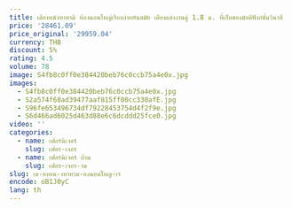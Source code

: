 ```yaml
---
title: เตียงหนังทาทามิ ห้องนอนใหญ่เรียบง่ายทันสมัย เตียงแต่งงานคู่ 1.8 ม. ที่เก็บของมัลติฟังก์ชั่นวินาที
price: '28461.09'
price_original: '29959.04'
currency: THB
discount: 5%
rating: 4.5
volume: 78
image: S4fb8c0ff0e384420beb76c0ccb75a4e0x.jpg
images:
  - S4fb8c0ff0e384420beb76c0ccb75a4e0x.jpg
  - S2a574f68ad39477aaf815ff00cc330afE.jpg
  - S96fe653496734df79228453754d4f2f9e.jpg
  - S6d466ad6025d463d88e6c6dcddd25fce0.jpg
video: ''
categories:
  - name: เฟอร์นิเจอร์
    slug: เฟอร-เจอร
  - name: เฟอร์นิเจอร์ บ้าน
    slug: เฟอร-เจอร-าน
slug: เต-ยงหน-งทาทาม-องนอนใหญ-เร
encode: oB1J0yC
lang: th
---
```

  